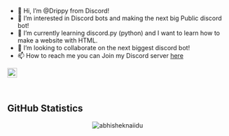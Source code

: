 - 👋 Hi, I’m @Drippy from Discord!
- 👀 I’m interested in Discord bots and making the next big Public discord bot!
- 🌱 I’m currently learning discord.py (python) and I want to learn how to make a website with HTML.
- 💞️ I’m looking to collaborate on the next biggest discord bot!
- 📫 How to reach me you can Join my Discord server [here](https://discord.gg/7Da4AQhu4s)

<a href="(https://discord.gg/7Da4AQhu4s">
  <img align="left" width="22px" src="https://cdn.jsdelivr.net/npm/simple-icons@v3/icons/discord.svg" />
</a>
<br/>
<br/>

<br/>

## GitHub Statistics
<p align="center"> <img src="https://github-readme-stats.vercel.app/api?username=DrippyName&count_private=true&show_icons=true&theme=algolia" alt="abhisheknaiidu" />
<!---
DrippyName/DrippyName is a ✨ special ✨ repository because its `README.md` (this file) appears on your GitHub profile.
You can click the Preview link to take a look at your changes.
--->
